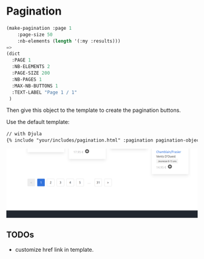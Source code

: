 
# Pagination


~~~lisp
(make-pagination :page 1
    :page-size 50
    :nb-elements (length '(:my :results)))
=>
(dict
  :PAGE 1
  :NB-ELEMENTS 2
  :PAGE-SIZE 200
  :NB-PAGES 1
  :MAX-NB-BUTTONS 1
  :TEXT-LABEL "Page 1 / 1"
 )
~~~

Then give this object to the template to create the pagination buttons.

Use the default template:

~~~html
// with Djula
{% include "your/includes/pagination.html" :pagination pagination-object %}
~~~

![](pagination.png)

## TODOs

- customize href link in template.
